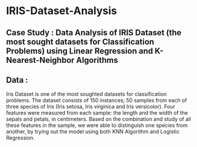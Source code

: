 # IRIS-Dataset-Analysis

## Case Study : Data Analysis of IRIS Dataset (the most sought datasets for Classification Problems) using Linear Regression and K-Nearest-Neighbor Algorithms

## Data : 

Iris Dataset is one of the most soughted datasets for classification problems. The dataset consists of 150 instances; 50 samples from each of three species of Iris (Iris setosa, Iris virginica and Iris versicolor). Four features were measured from each sample: the length and the width of the sepals and petals, in centimeters. Based on the combination and study of all these features in the sample, we were able to distinguish one species from another, by trying out the model using both KNN Algorithm and Logistic Regression. 
